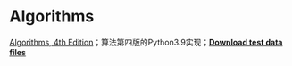 # Algorithms
[Algorithms, 4th Edition](https://algs4.cs.princeton.edu/code/)；算法第四版的Python3.9实现；[**Download test data files**](https://algs4.cs.princeton.edu/code/algs4-data.zip) 

